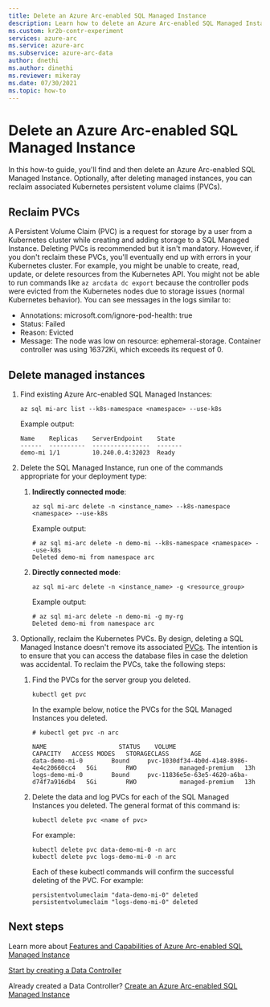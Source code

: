 ```yaml
---
title: Delete an Azure Arc-enabled SQL Managed Instance
description: Learn how to delete an Azure Arc-enabled SQL Managed Instance and optionally, reclaim associated Kubernetes persistent volume claims (PVCs).
ms.custom: kr2b-contr-experiment
services: azure-arc
ms.service: azure-arc
ms.subservice: azure-arc-data
author: dnethi
ms.author: dinethi
ms.reviewer: mikeray
ms.date: 07/30/2021
ms.topic: how-to
---
```


# Delete an Azure Arc-enabled SQL Managed Instance

In this how-to guide, you'll find and then delete an Azure Arc-enabled SQL Managed Instance. Optionally, after deleting managed instances, you can reclaim associated Kubernetes persistent volume claims (PVCs).

## Reclaim PVCs

A Persistent Volume Claim (PVC) is a request for storage by a user from a Kubernetes cluster while creating and adding storage to a SQL Managed Instance. Deleting PVCs is recommended but it isn't mandatory. However, if you don't reclaim these PVCs, you'll eventually end up with errors in your Kubernetes cluster. For example,  you might be unable to create, read, update, or delete resources from the Kubernetes API. You might not be able to run commands like `az arcdata dc export` because the controller pods were evicted from the Kubernetes nodes due to storage issues (normal Kubernetes behavior). You can see messages in the logs similar to:  

- Annotations:    microsoft.com/ignore-pod-health: true  
- Status:         Failed  
- Reason:         Evicted  
- Message:        The node was low on resource: ephemeral-storage. Container controller was using 16372Ki, which exceeds its request of 0.

## Delete managed instances

1. Find existing Azure Arc-enabled SQL Managed Instances:

   ```azurecli
   az sql mi-arc list --k8s-namespace <namespace> --use-k8s
   ```

   Example output:

   ```console
   Name    Replicas    ServerEndpoint    State
   ------  ----------  ----------------  -------
   demo-mi 1/1         10.240.0.4:32023  Ready
   ```

1. Delete the SQL Managed Instance, run one of the commands appropriate for your deployment type:

   1. **Indirectly connected mode**:

      ```azurecli
      az sql mi-arc delete -n <instance_name> --k8s-namespace <namespace> --use-k8s
      ```

      Example output:

      ```azurecli
      # az sql mi-arc delete -n demo-mi --k8s-namespace <namespace> --use-k8s
      Deleted demo-mi from namespace arc
      ```

   1. **Directly connected mode**:

      ```azurecli
      az sql mi-arc delete -n <instance_name> -g <resource_group>
      ```

      Example output:

      ```azurecli
      # az sql mi-arc delete -n demo-mi -g my-rg
      Deleted demo-mi from namespace arc
      ```

1. Optionally, reclaim the Kubernetes PVCs.  By design, deleting a SQL Managed Instance doesn't remove its associated [PVCs](https://kubernetes.io/docs/concepts/storage/persistent-volumes/).  The intention is to ensure that you can access the database files in case the deletion was accidental. To reclaim the PVCs, take the following steps:
   1. Find the PVCs for the server group you deleted.

      ```console
      kubectl get pvc
      ```

      In the example below, notice the PVCs for the SQL Managed Instances you deleted.

      ```console
      # kubectl get pvc -n arc

      NAME                    STATUS    VOLUME                                     CAPACITY   ACCESS MODES   STORAGECLASS      AGE
      data-demo-mi-0        Bound     pvc-1030df34-4b0d-4148-8986-4e4c20660cc4   5Gi        RWO            managed-premium   13h
      logs-demo-mi-0        Bound     pvc-11836e5e-63e5-4620-a6ba-d74f7a916db4   5Gi        RWO            managed-premium   13h
      ```

   1. Delete the data and log PVCs for each of the SQL Managed Instances you deleted.
      The general format of this command is:

      ```console
      kubectl delete pvc <name of pvc>
      ```

      For example:

      ```console
      kubectl delete pvc data-demo-mi-0 -n arc
      kubectl delete pvc logs-demo-mi-0 -n arc
      ```

      Each of these kubectl commands will confirm the successful deleting of the PVC. For example:

      ```console
      persistentvolumeclaim "data-demo-mi-0" deleted
      persistentvolumeclaim "logs-demo-mi-0" deleted
      ```
  
## Next steps

Learn more about [Features and Capabilities of Azure Arc-enabled SQL Managed Instance](managed-instance-features.md)

[Start by creating a Data Controller](create-data-controller-indirect-cli.md)

Already created a Data Controller? [Create an Azure Arc-enabled SQL Managed Instance](create-sql-managed-instance.md)
